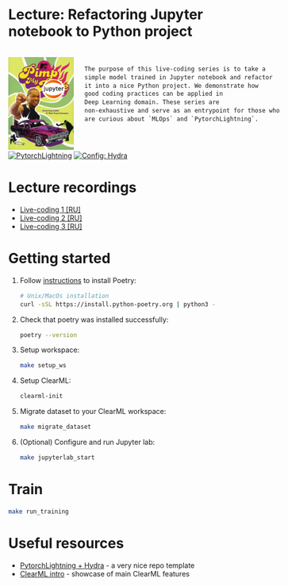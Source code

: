 # Lecture: Refactoring Jupyter notebook to Python project

<div style="text-align: left; display: flex; grid-template-columns: 1fr 1fr;">

<div style="min-width: 132px">

<img src=media/pimp_my_jupyter.png height="187px" style="margin: 16px 0px 0px 0px">

</div>

<div>

```html

   The purpose of this live-coding series is to take a
   simple model trained in Jupyter notebook and refactor
   it into a nice Python project. We demonstrate how
   good coding practices can be applied in
   Deep Learning domain. These series are
   non-exhaustive and serve as an entrypoint for those who
   are curious about `MLOps` and `PytorchLightning`.

```

</div>
</div>
<a href="https://www.pytorchlightning.ai/index.html"><img alt="PytorchLightning" src="https://img.shields.io/badge/PytorchLightning-7930e3?logo=lightning&style=flat"></a>
<a href="https://clear.ml/docs/latest/"><img alt="Config: Hydra" src="https://img.shields.io/badge/MLOps-Clear%7CML-%2309173c"></a>

# Lecture recordings

- [Live-coding 1 \[RU\]](https://www.youtube.com/watch?v=zVIyAJucDBc)
- [Live-coding 2 \[RU\]](https://www.youtube.com/watch?v=-Rre9LSHVMQ)
- [Live-coding 3 \[RU\]](https://www.youtube.com/watch?v=ZXmk2ylwVHQ)

# Getting started

1. Follow [instructions](https://github.com/python-poetry/install.python-poetry.org)
   to install Poetry:
   ```bash
   # Unix/MacOs installation
   curl -sSL https://install.python-poetry.org | python3 -
   ```
1. Check that poetry was installed successfully:
   ```bash
   poetry --version
   ```
1. Setup workspace:
   ```bash
   make setup_ws
   ```
1. Setup ClearML:
   ```bash
   clearml-init
   ```
1. Migrate dataset to your ClearML workspace:
   ```bash
   make migrate_dataset
   ```
1. (Optional) Configure and run Jupyter lab:
   ```bash
   make jupyterlab_start
   ```

# Train

```bash
make run_training
```

# Useful resources

- [PytorchLightning + Hydra](https://github.com/ashleve/lightning-hydra-template) - a very nice repo template
- [ClearML intro](https://www.youtube.com/playlist?list=PLMdIlCuMqSTnoC45ME5_JnsJX0zWqDdlO) - showcase of main ClearML features
